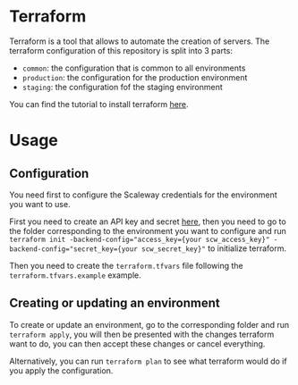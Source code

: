 # Terraform

Terraform is a tool that allows to automate the creation of servers. The terraform configuration of this repository
is split into 3 parts:
 - `common`: the configuration that is common to all environments
 - `production`: the configuration for the production environment
 - `staging`: the configuration fof the staging environment

You can find the tutorial to install terraform [here](https://learn.hashicorp.com/tutorials/terraform/install-cli).

# Usage

## Configuration

You need first to configure the Scaleway credentials for the environment you want to use.

First you need to create an API key and secret [here](https://console.scaleway.com/project/credentials),
then you need to go to the folder corresponding to the environment you want to configure and run
`terraform init -backend-config="access_key={your scw_access_key}" -backend-config="secret_key={your scw_secret_key}"`
to initialize terraform.

Then you need to create the `terraform.tfvars` file following the `terraform.tfvars.example` example.

## Creating or updating an environment

To create or update an environment, go to the corresponding folder and run `terraform apply`, you will then be
presented with the changes terraform want to do, you can then accept these changes or cancel everything.

Alternatively, you can run `terraform plan` to see what terraform would do if you apply the configuration.
